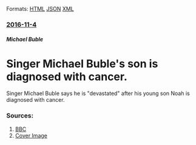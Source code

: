 
Formats: [HTML](/news/2016/11/4/singer-michael-bubla-c-s-son-is-diagnosed-with-cancer.html)  [JSON](/news/2016/11/4/singer-michael-bubla-c-s-son-is-diagnosed-with-cancer.json)  [XML](/news/2016/11/4/singer-michael-bubla-c-s-son-is-diagnosed-with-cancer.xml)  

### [2016-11-4](/news/2016/11/4/index.md)

##### Michael Buble
# Singer Michael Buble's son is diagnosed with cancer. 

Singer Michael Buble says he is &quot;devastated&quot; after his young son Noah is diagnosed with cancer.


### Sources:

1. [BBC](http://www.bbc.com/news/entertainment-arts-37876829)
1. [Cover Image](https://ichef.bbci.co.uk/news/1024/cpsprodpb/B24F/production/_92274654_bublereu.jpg)
